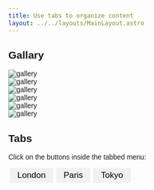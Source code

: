 ```yaml
---
title: Use tabs to organize content
layout: ../../layouts/MainLayout.astro
---
```

## Gallary
<section class="overflow-hidden text-gray-700">
  <div class="container px-5 py-2 mx-auto lg:pt-24 lg:px-32">
    <div class="flex flex-wrap -m-1 md:-m-2">
      <div class="flex flex-wrap w-1/2">
        <div class="w-1/2 p-1 md:p-2">
          <img alt="gallery" class="block object-cover object-center w-full h-full rounded-lg"
            src="https://mdbcdn.b-cdn.net/img/Photos/Horizontal/Nature/4-col/img%20(70).webp">
        </div>
        <div class="w-1/2 p-1 md:p-2">
          <img alt="gallery" class="block object-cover object-center w-full h-full rounded-lg"
            src="https://mdbcdn.b-cdn.net/img/Photos/Horizontal/Nature/4-col/img%20(72).webp">
        </div>
        <div class="w-full p-1 md:p-2">
          <img alt="gallery" class="block object-cover object-center w-full h-full rounded-lg"
            src="https://mdbcdn.b-cdn.net/img/Photos/Horizontal/Nature/4-col/img%20(73).webp">
        </div>
      </div>
      <div class="flex flex-wrap w-1/2">
        <div class="w-full p-1 md:p-2">
          <img alt="gallery" class="block object-cover object-center w-full h-full rounded-lg"
            src="https://mdbcdn.b-cdn.net/img/Photos/Horizontal/Nature/4-col/img%20(74).webp">
        </div>
        <div class="w-1/2 p-1 md:p-2">
          <img alt="gallery" class="block object-cover object-center w-full h-full rounded-lg"
            src="https://mdbcdn.b-cdn.net/img/Photos/Horizontal/Nature/4-col/img%20(75).webp">
        </div>
        <div class="w-1/2 p-1 md:p-2">
          <img alt="gallery" class="block object-cover object-center w-full h-full rounded-lg"
            src="https://mdbcdn.b-cdn.net/img/Photos/Horizontal/Nature/4-col/img%20(77).webp">
        </div>
      </div>
    </div>
  </div>
</section>


## Tabs
<p>Click on the buttons inside the tabbed menu:</p>

<div class="tab">
  <button class="tablinks" onclick="openCity(event, 'London')">London</button>
  <button class="tablinks" onclick="openCity(event, 'Paris')">Paris</button>
  <button class="tablinks" onclick="openCity(event, 'Tokyo')">Tokyo</button>
</div>

<div id="London" class="tabcontent">
 This is an apple 🍎
    <br/>
     <code>npm install peter-chaudhary</code>
</div>

<div id="Paris" class="tabcontent">
   This is an orange 🍊
      <br/>
     <code>npm install peter-chaudhary</code>
</div>

<div id="Tokyo" class="tabcontent">
  This is a banana 🍌
    <br/>
    <code>Use `code` in your Markdown file.</code>
</div>

<style>
body {font-family: Arial;}

/* Style the tab */
.tab {
 overflow: hidden;
 text-align: center;
 /* border: 0.5px solid black; */
  /* background-color: #f1f1f1; */
}

/* Style the buttons inside the tab */
.tab button {
  /* background-color: inherit; */
  background-color: #f1f1f1;
  float: left;
  border: none;
  outline: none;
  cursor: pointer;
  padding: 5px 15px;
  margin: 0px 3px;
  transition: 0.3s;
  font-size: 17px;
}
/* Change background color of buttons on hover */
.tab button:hover {
  background-color: #ddd;
}

/* Create an active/current tablink class */
.tab button.active {
  /* background: #ccc; */
  background-color: #FF8787;
  /* display:block; */
}

/* Style the tab content */
.tabcontent {
  display: none;
  padding: 6px 12px;
  /* border: 1px solid #ccc; */
  border-top: none;
}
</style>

<script>
function openCity(evt, cityName) {
  var i, tabcontent, tablinks;
  tabcontent = document.getElementsByClassName("tabcontent");
  for (i = 0; i < tabcontent.length; i++) {
    tabcontent[i].style.display = "none";
  }
  tablinks = document.getElementsByClassName("tablinks");
  for (i = 0; i < tablinks.length; i++) {
    tablinks[i].className = tablinks[i].className.replace(" active", "");
  }
  document.getElementById(cityName).style.display = "block";
  evt.currentTarget.className += " active";
}
</script>

